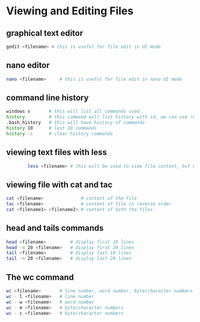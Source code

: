 # Viewing and Editing Files
## graphical text editor
```bash
gedit <filename> # this is useful for file edit in UI mode
```
## nano editor
```bash
nano <filename>     # this is useful for file edit in nano UI mode
```
## command line history
```bash
windows v       # this will list all commands used
history         # this command will list history with id, we can use !85 to execute 85th command
.bash_history   # this will have history of commands
history 10      # last 10 commands
history -c      # clear history commands
```
## viewing text files with less
```bash
        less <filename> # this will be used to view file content, but not editable
```
## viewing file with cat and tac
```bash
cat <filename>              # content of the file
tac <filename>              # content of file in reverse order
cat <filename1> <filename2> # content of both the files
```
## head and tails commands
```bash
head <filename>         # display first 10 lines
head -n 20 <filename>   # display first 20 lines
tail <filename>         # display last 10 lines
tail -n 20 <filename>   # display last 20 lines
```
## The wc command
```bash
wc <filename>       # line number, word number, byte/character numbers
wc - l <filename>   # line number
wc - w <filename>   # word number
wc - m <filename>   # byte/character numbers
wc - c <filename>   # byte/character numbers
```